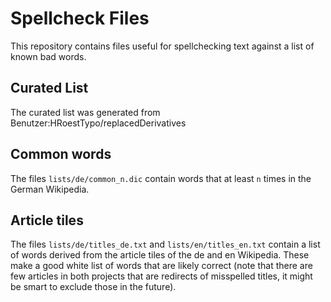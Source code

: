 Spellcheck Files
================

This repository contains files useful for spellchecking text against a list of known bad words.

## Curated List
The curated list was generated from Benutzer:HRoestTypo/replacedDerivatives

## Common words
The files `lists/de/common_n.dic` contain words that at least `n` times in the German Wikipedia.

## Article tiles
The files `lists/de/titles_de.txt` and  `lists/en/titles_en.txt` contain a list
of words derived from the article tiles of the de and en Wikipedia. These make
a good white list of words that are likely correct (note that there are few
articles in both projects that are redirects of misspelled titles, it might be
smart to exclude those in the future).
